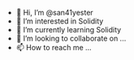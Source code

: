 - 👋 Hi, I’m @san41yester
- 👀 I’m interested in Solidity 
- 🌱 I’m currently learning Solidity
- 💞️ I’m looking to collaborate on ...
- 📫 How to reach me ...

<!---
san41yester/san41yester is a ✨ special ✨ repository because its `README.md` (this file) appears on your GitHub profile.
You can click the Preview link to take a look at your changes.
--->
